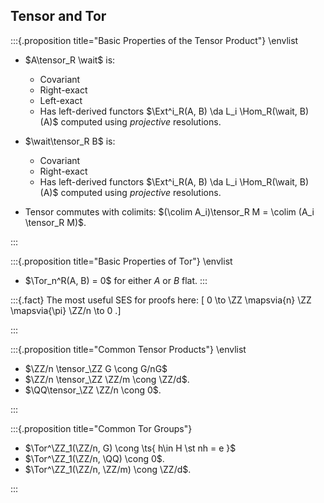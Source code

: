 ## Tensor and Tor


:::{.proposition title="Basic Properties of the Tensor Product"}
\envlist

- $A\tensor_R \wait$ is:
  - Covariant
  - Right-exact
  - Left-exact
  - Has left-derived functors $\Ext^i_R(A, B) \da L_i \Hom_R(\wait, B)(A)$ computed using *projective* resolutions.


- $\wait\tensor_R B$ is:
  - Covariant
  - Right-exact
  - Has left-derived functors $\Ext^i_R(A, B) \da L_i \Hom_R(\wait, B)(A)$ computed using *projective* resolutions.

- Tensor commutes with colimits: $(\colim A_i)\tensor_R M = \colim (A_i \tensor_R M)$.

:::


:::{.proposition title="Basic Properties of Tor"}
\envlist 

- $\Tor_n^R(A, B) = 0$ for either $A$ or $B$ flat.
:::


:::{.fact}
The most useful SES for proofs here:
\[
0 \to \ZZ \mapsvia{n} \ZZ \mapsvia{\pi} \ZZ/n \to 0
.\]

:::

:::{.proposition title="Common Tensor Products"}
\envlist

- $\ZZ/n \tensor_\ZZ G \cong G/nG$
- $\ZZ/n \tensor_\ZZ \ZZ/m \cong \ZZ/d$.
- $\QQ\tensor_\ZZ \ZZ/n \cong 0$.


:::

:::{.proposition title="Common Tor Groups"}

- $\Tor^\ZZ_1(\ZZ/n, G) \cong \ts{ h\in H \st nh = e }$
- $\Tor^\ZZ_1(\ZZ/n, \QQ) \cong 0$.
- $\Tor^\ZZ_1(\ZZ/n, \ZZ/m) \cong \ZZ/d$.

:::